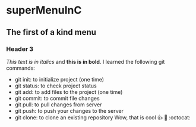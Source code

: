 # superMenuInC

## The first of a kind menu
### Header 3
*This text is in italics* and **this is in bold**.
I learned the following git commands:
* git init: to initialize project (one time)
* git status: to check project status
* git add: to add files to the project (one time)
* git commit: to commit file changes
* git pull: to pull changes from server
* git push: to push your changes to the server
* git clone: to clone an existing repository
Wow, that is cool :+1: :metal: :octocat:
